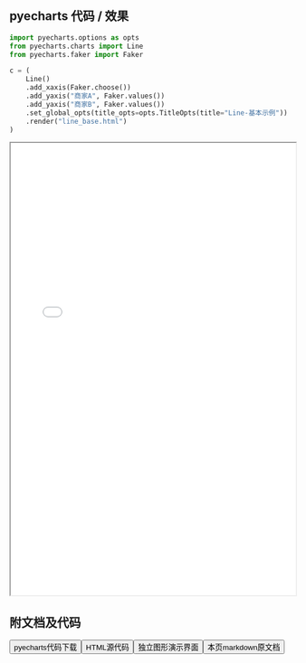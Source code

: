
## pyecharts 代码 / 效果

```python
import pyecharts.options as opts
from pyecharts.charts import Line
from pyecharts.faker import Faker

c = (
    Line()
    .add_xaxis(Faker.choose())
    .add_yaxis("商家A", Faker.values())
    .add_yaxis("商家B", Faker.values())
    .set_global_opts(title_opts=opts.TitleOpts(title="Line-基本示例"))
    .render("line_base.html")
)

```

<iframe width="100%" height="800px" src="/pyecharts/Line/line_base.html"></iframe>

## 附文档及代码

<a href="https://cdn.jsdelivr.net/gh/wfy-belief/python/docs/pyecharts/Line/line_base.py"><button class="mybutton">pyecharts代码下载</button></a><a href="https://cdn.jsdelivr.net/gh/wfy-belief/python/docs/pyecharts/Line/line_base.html"><button class="mybutton">HTML源代码</button></a><a href="https://python.wfyblog.cn/pyecharts/Line/line_base.html"><button class="mybutton">独立图形演示界面</button></a><a href="https://cdn.jsdelivr.net/gh/wfy-belief/python/docs/pyecharts/Line/line_base.md"><button class="mybutton">本页markdown原文档</button></a>